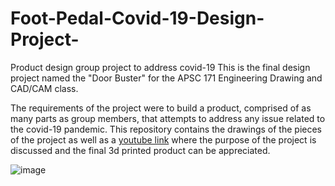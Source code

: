 # Foot-Pedal-Covid-19-Design-Project-
Product design group project to address covid-19 
This is the final design project named the "Door Buster" for the APSC 171 Engineering Drawing and CAD/CAM class.

The requirements of the project were to build a product, comprised of as many parts as group members, that attempts to address any issue related to the covid-19 pandemic.
This repository contains the drawings of the pieces of the project as well as a [youtube link](https://www.youtube.com/watch?v=xa9GExP3DIY) where the purpose of the project is discussed and the final 3d printed product can be appreciated.

![image](https://github.com/Alfredo-del-Rayo/Foot-Pedal-Covid-19-Design-Project-/assets/99233341/d14858af-c945-4012-b3e5-880d09c508df)

